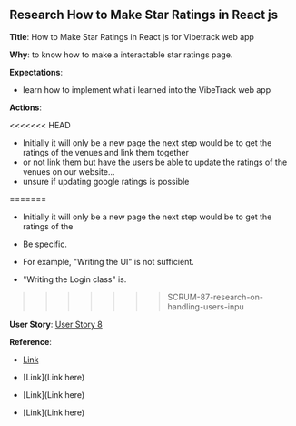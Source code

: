 ## Research How to Make Star Ratings in React js

**Title**: How to Make Star Ratings in React js for Vibetrack web app

**Why**: to know how to make a interactable star ratings page.

**Expectations**: <!-- Markdown sheet is weird on Bitbucket. Keep each bullets 1 line apart or it won't jump to new line -->

* learn how to implement what i learned into the VibeTrack web app

**Actions**:

<<<<<<< HEAD
* Initially it will only be a new page the next step would be to get the ratings of the venues and link them together 
* or not link them but have the users be able to update the ratings of the venues on our website... 
* unsure if updating google ratings is possible

=======
* Initially it will only be a new page the next step would be to get the ratings of the 

* Be specific.  

* For example, "Writing the UI" is not sufficient.   

* "Writing the Login class" is.
>>>>>>> SCRUM-87-research-on-handling-users-inpu


**User Story**: [User Story 8](https://cs3398f23romulans1.atlassian.net/browse/SCRUM-8)

**Reference**: 

* [Link](https://youtu.be/l1Q7o8skKPM?si=GKE57Mjgy8mEwp6u)

* [Link](Link here)

* [Link](Link here)

* [Link](Link here)
